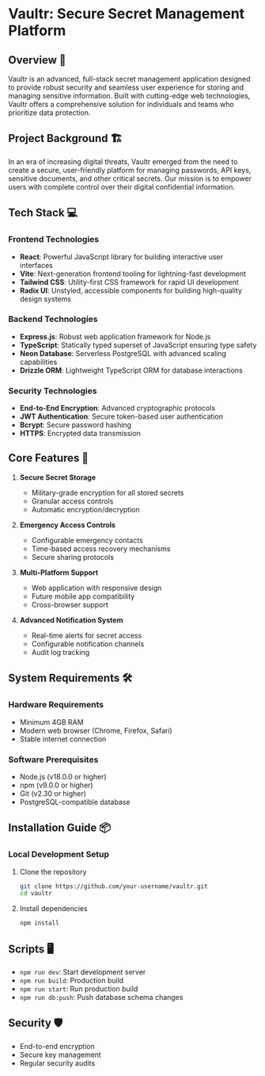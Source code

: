 # Vaultr: Secure Secret Management Platform

## Overview 🌟
Vaultr is an advanced, full-stack secret management application designed to provide robust security and seamless user experience for storing and managing sensitive information. Built with cutting-edge web technologies, Vaultr offers a comprehensive solution for individuals and teams who prioritize data protection.

## Project Background 🏗️
In an era of increasing digital threats, Vaultr emerged from the need to create a secure, user-friendly platform for managing passwords, API keys, sensitive documents, and other critical secrets. Our mission is to empower users with complete control over their digital confidential information.

## Tech Stack 💻
### Frontend Technologies
- **React**: Powerful JavaScript library for building interactive user interfaces
- **Vite**: Next-generation frontend tooling for lightning-fast development
- **Tailwind CSS**: Utility-first CSS framework for rapid UI development
- **Radix UI**: Unstyled, accessible components for building high-quality design systems

### Backend Technologies
- **Express.js**: Robust web application framework for Node.js
- **TypeScript**: Statically typed superset of JavaScript ensuring type safety
- **Neon Database**: Serverless PostgreSQL with advanced scaling capabilities
- **Drizzle ORM**: Lightweight TypeScript ORM for database interactions

### Security Technologies
- **End-to-End Encryption**: Advanced cryptographic protocols
- **JWT Authentication**: Secure token-based user authentication
- **Bcrypt**: Secure password hashing
- **HTTPS**: Encrypted data transmission

## Core Features 🚀
1. **Secure Secret Storage**
   - Military-grade encryption for all stored secrets
   - Granular access controls
   - Automatic encryption/decryption

2. **Emergency Access Controls**
   - Configurable emergency contacts
   - Time-based access recovery mechanisms
   - Secure sharing protocols

3. **Multi-Platform Support**
   - Web application with responsive design
   - Future mobile app compatibility
   - Cross-browser support

4. **Advanced Notification System**
   - Real-time alerts for secret access
   - Configurable notification channels
   - Audit log tracking

## System Requirements 🛠️
### Hardware Requirements
- Minimum 4GB RAM
- Modern web browser (Chrome, Firefox, Safari)
- Stable internet connection

### Software Prerequisites
- Node.js (v18.0.0 or higher)
- npm (v9.0.0 or higher)
- Git (v2.30 or higher)
- PostgreSQL-compatible database

## Installation Guide 📦
### Local Development Setup
1. Clone the repository
   ```bash
   git clone https://github.com/your-username/vaultr.git
   cd vaultr
   ```

2. Install dependencies
   ```bash
   npm install
   ```
## Scripts 🖥️
- `npm run dev`: Start development server
- `npm run build`: Production build
- `npm run start`: Run production build
- `npm run db:push`: Push database schema changes

## Security 🛡️
- End-to-end encryption
- Secure key management
- Regular security audits
